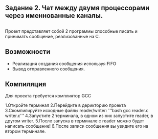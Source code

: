 ## Задание 2. Чат между двумя процессорами через именнованные каналы.

## 

Проект представляет собой 2 программы способные писать и принимать сообщение,
реализованные на С.

## Возможности

 * Реализация создания сообщения используя FIFO
 * Вывод отправленного сообщения.

## Компиляция

Для проекта требуется комплиятор GCC

1.Откройте терминал
2.Перейдите в дерикторию проекта
3.Скомпилируйте исходные файлы reader/writer: '''bash gcc reader.c writer.c'''
4.Запустите 2 терминала, в одном из них запустите reader, в другом writer.
5.После запуска в терминале с reader можно будет написать сообщение!
6.После записи сообщения вы увидите его на втором терминале.